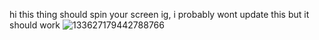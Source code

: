 hi this thing should spin your screen ig, i probably wont update this but it should work
![133627179442788766](https://github.com/user-attachments/assets/2d7d7bb2-431f-40c2-a32a-dafc7a0e275c)
